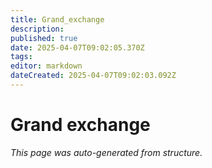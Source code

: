 ```yaml
---
title: Grand_exchange
description: 
published: true
date: 2025-04-07T09:02:05.370Z
tags: 
editor: markdown
dateCreated: 2025-04-07T09:02:03.092Z
---
```


# Grand exchange

*This page was auto-generated from structure.*